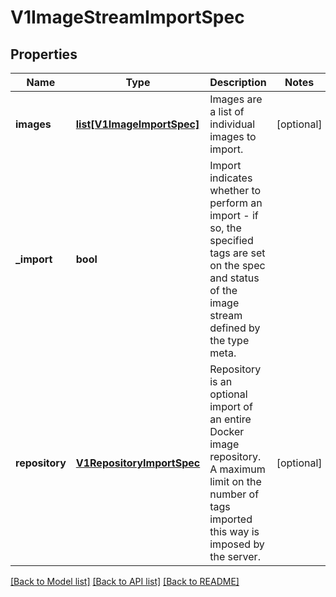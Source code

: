 # V1ImageStreamImportSpec

## Properties
Name | Type | Description | Notes
------------ | ------------- | ------------- | -------------
**images** | [**list[V1ImageImportSpec]**](V1ImageImportSpec.md) | Images are a list of individual images to import. | [optional] 
**_import** | **bool** | Import indicates whether to perform an import - if so, the specified tags are set on the spec and status of the image stream defined by the type meta. | 
**repository** | [**V1RepositoryImportSpec**](V1RepositoryImportSpec.md) | Repository is an optional import of an entire Docker image repository. A maximum limit on the number of tags imported this way is imposed by the server. | [optional] 

[[Back to Model list]](../README.md#documentation-for-models) [[Back to API list]](../README.md#documentation-for-api-endpoints) [[Back to README]](../README.md)


